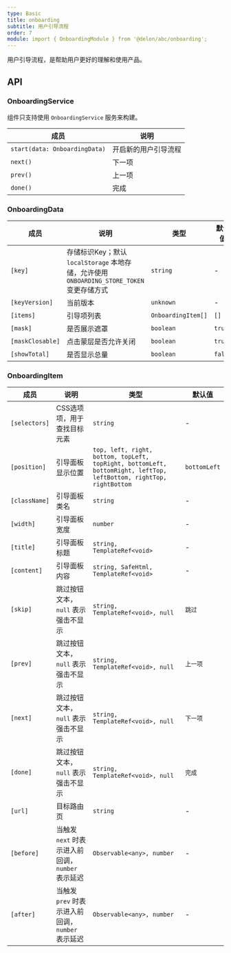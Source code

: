 ```yaml
---
type: Basic
title: onboarding
subtitle: 用户引导流程
order: 7
module: import { OnboardingModule } from '@delon/abc/onboarding';
---
```


用户引导流程，是帮助用户更好的理解和使用产品。

## API

### OnboardingService

组件只支持使用 `OnboardingService` 服务来构建。

| 成员 | 说明 |
|----|----|
| `start(data: OnboardingData)` | 开启新的用户引导流程 |
| `next()` | 下一项 |
| `prev()` | 上一项 |
| `done()` | 完成 |

### OnboardingData

| 成员 | 说明 | 类型 | 默认值 |
|----|----|----|-----|
| `[key]` | 存储标识Key；默认 `localStorage` 本地存储，允许使用 `ONBOARDING_STORE_TOKEN` 变更存储方式 | `string` | - |
| `[keyVersion]` | 当前版本 | `unknown` | - |
| `[items]` | 引导项列表 | `OnboardingItem[]` | `[]` |
| `[mask]` | 是否展示遮罩 | `boolean` | `true` |
| `[maskClosable]` | 点击蒙层是否允许关闭 | `boolean` | `true` |
| `[showTotal]` | 是否显示总量 | `boolean` | `false` |

### OnboardingItem

| 成员 | 说明 | 类型 | 默认值 | 
|----|----|----|-----|
| `[selectors]` | CSS选项项，用于查找目标元素 | `string` | - |
| `[position]` | 引导面板显示位置 | `top, left, right, bottom, topLeft, topRight, bottomLeft, bottomRight, leftTop, leftBottom, rightTop, rightBottom` | `bottomLeft` |
| `[className]` | 引导面板类名 | `string` | - |
| `[width]` | 引导面板宽度 | `number` | - |
| `[title]` | 引导面板标题 | `string, TemplateRef<void>` | - |
| `[content]` | 引导面板内容 | `string, SafeHtml, TemplateRef<void>` | - |
| `[skip]` | 跳过按钮文本，`null` 表示强击不显示 | `string, TemplateRef<void>, null` | `跳过` |
| `[prev]` | 跳过按钮文本，`null` 表示强击不显示 | `string, TemplateRef<void>, null` | `上一项` |
| `[next]` | 跳过按钮文本，`null` 表示强击不显示 | `string, TemplateRef<void>, null` | `下一项` |
| `[done]` | 跳过按钮文本，`null` 表示强击不显示 | `string, TemplateRef<void>, null` | `完成` |
| `[url]` | 目标路由页 | `string` | - |
| `[before]` | 当触发 `next` 时表示进入前回调，`number` 表示延迟 | `Observable<any>, number` | - |
| `[after]` | 当触发 `prev` 时表示进入前回调，`number` 表示延迟 | `Observable<any>, number` | - |
